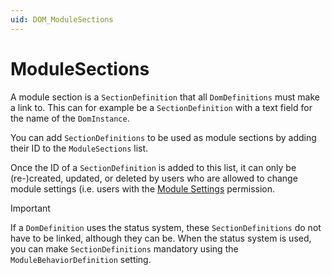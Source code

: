```yaml
---
uid: DOM_ModuleSections
---
```


# ModuleSections

A module section is a `SectionDefinition` that all `DomDefinitions` must make a link to. This can for example be a `SectionDefinition` with a text field for the name of the `DomInstance`.

You can add `SectionDefinitions` to be used as module sections by adding their ID to the `ModuleSections` list.

Once the ID of a `SectionDefinition` is added to this list, it can only be (re-)created, updated, or deleted by users who are allowed to change module settings (i.e. users with the [Module Settings](xref:DataMiner_user_permissions#modules--system-configuration--object-manager--module-settings) permission.

> [!IMPORTANT]
> If a `DomDefinition` uses the status system, these `SectionDefinitions` do not have to be linked, although they can be. When the status system is used, you can make `SectionDefinitions` mandatory using the `ModuleBehaviorDefinition` setting.
